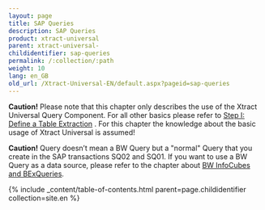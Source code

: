 ```yaml
---
layout: page
title: SAP Queries
description: SAP Queries
product: xtract-universal
parent: xtract-universal-
childidentifier: sap-queries
permalink: /:collection/:path
weight: 10
lang: en_GB
old_url: /Xtract-Universal-EN/default.aspx?pageid=sap-queries
---
```


**Caution!** Please note that this chapter only describes the use of the Xtract Universal Query Component. For all other basics please refer to [Step I: Define a Table Extraction]() . For this chapter the knowledge about the basic usage of Xtract Universal is assumed!

**Caution!** Query doesn’t mean a BW Query but a "normal" Query that you create in the SAP transactions SQ02 and SQ01. If you want to use a BW Query as a data source, please refer to the chapter about [BW InfoCubes and BExQueries]().

{% include _content/table-of-contents.html parent=page.childidentifier collection=site.en %}